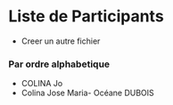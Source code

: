 # Liste de Participants

+ Creer un autre fichier

### Par ordre alphabetique

- COLINA Jo
- Colina Jose Maria- Océane DUBOIS